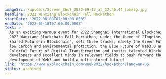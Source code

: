 ```yaml
---
imageSrc: /uploads/Screen_Shot_2022-09-12_at_12.45.44_lpmmlg.jpg
headline: 2022 Wanxiang Blockchain Fall Hackathon
startDate: '2022-08-08T07:00:00.000Z'
endDate: '2022-09-18T07:00:00.000Z'
text: >
  As an exciting warmup event for 2022 Shanghai International Blockchain Week,
  2022 Wanxiang Blockchain Fall Hackathon, under the theme of “Together for A
  Shared Future in Blockchain”, sets three tracks, namely the Green Future of
  low carbon and environmental protection, the Blue Future of Web3.0 and the
  Colorful Future of Digital Transformation and invites talented blockchain
  developers and excellent minds in relevant fields to push forward the
  development of Web3 and build a multicolored future!
link: 'https://www.wxblockchain.com/week2022/hackathon?lang=en-US'
status: archived
---
```


